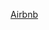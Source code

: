 

[Airbnb](https://htmlpreview.github.io/?https://github.com/simplon-thierryN/airbnb/blob/master/index.html)
